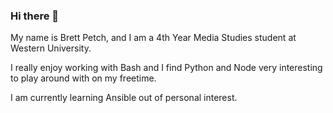 ### Hi there 👋

My name is Brett Petch, and I am a 4th Year Media Studies student at Western University.

I really enjoy working with Bash and I find Python and Node very interesting to play around with on my freetime. 

I am currently learning Ansible out of personal interest.

<!---
brettpetch/brettpetch is a ✨ special ✨ repository because its `README.md` (this file) appears on your GitHub profile.
You can click the Preview link to take a look at your changes.



- 👋 Hi, I’m @brettpetch
- 👀 I’m interested in developing creative media solutions.
- 🌱 I’m currently learning Python Data Structures and Algorithms.
- 💞️ I’m looking to work on cool stuff.
- 📫 How to reach me: brettpetch@icloud.com
--->
